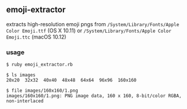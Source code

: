 ## emoji-extractor

extracts high-resolution emoji pngs from `/System/Library/Fonts/Apple Color Emoji.ttf` (OS X 10.11) or `/System/Library/Fonts/Apple Color Emoji.ttc` (macOS 10.12)

### usage

```
$ ruby emoji_extractor.rb

$ ls images
20x20  32x32  40x40  48x48  64x64  96x96  160x160

$ file images/160x160/1.png
images/160x160/1.png: PNG image data, 160 x 160, 8-bit/color RGBA, non-interlaced
```
